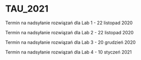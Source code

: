 # TAU_2021
Termin na nadsyłanie rozwiązań dla Lab 1 - 22 listopad 2020


Termin na nadsyłanie rozwiązań dla Lab 2 - 22 listopad 2020


Termin na nadsyłanie rozwiązań dla Lab 3 - 20 grudzień 2020


Termin na nadsyłanie rozwiązań dla Lab 4 - 10 styczeń 2021
